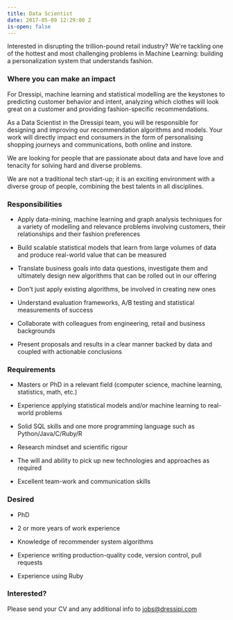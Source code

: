 ```yaml
---
title: Data Scientist
date: 2017-05-09 12:29:00 Z
is-open: false
---
```


Interested in disrupting the trillion-pound retail industry? We're tackling one of the hottest and most challenging problems in Machine Learning: building a personalization system that understands fashion.

### Where you can make an impact

For Dressipi, machine learning and statistical modelling are the keystones to predicting customer behavior and intent, analyzing which clothes will look great on a customer and providing fashion-specific recommendations.

As a Data Scientist in the Dressipi team, you will be responsible for designing and improving our recommendation algorithms and models. Your work will directly impact end consumers in the form of personalising shopping journeys and communications, both online and instore.

We are looking for people that are passionate about data and have love and tenacity for solving hard and diverse problems.

We are not a traditional tech start-up; it is an exciting environment with a diverse group of people, combining the best talents in all disciplines. 


### Responsibilities

* Apply data-mining, machine learning and graph analysis techniques for a variety of modelling and relevance problems involving customers, their relationships and their fashion preferences

* Build scalable statistical models that learn from large volumes of data and produce real-world value that can be measured

* Translate business goals into data questions, investigate them and ultimately design new algorithms that can be rolled out in our offering

* Don't just apply existing algorithms, be involved in creating new ones

* Understand evaluation frameworks, A/B testing and statistical measurements of success

* Collaborate with colleagues from engineering, retail and business backgrounds

* Present proposals and results in a clear manner backed by data and coupled with actionable conclusions

### Requirements

* Masters or PhD in a relevant field (computer science, machine learning, statistics, math, etc.)

* Experience applying statistical models and/or machine learning to real-world problems

* Solid SQL skills and one more programming language such as Python/Java/C/Ruby/R

* Research mindset and scientific rigour

* The will and ability to pick up new technologies and approaches as required

* Excellent team-work and communication skills

### Desired

* PhD

* 2 or more years of work experience

* Knowledge of recommender system algorithms

* Experience writing production-quality code, version control, pull requests

* Experience using Ruby


### Interested?

Please send your CV and any additional info to [jobs@dressipi.com](mailto:jobs@dressipi.com)